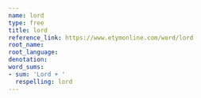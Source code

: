 ```yaml
---
name: lord
type: free
title: lord
reference_link: https://www.etymonline.com/word/lord
root_name: 
root_language: 
denotation: 
word_sums:
- sum: 'Lord + '
  respelling: lord
---
```

